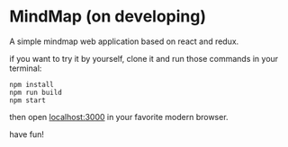 # MindMap (on developing)

A simple mindmap web application based on react and redux.

if you want to try it by yourself, clone it and run those commands in your terminal:

```
npm install
npm run build
npm start
```

then open [localhost:3000](http://localhost:3000/) in your favorite modern browser.

have fun!